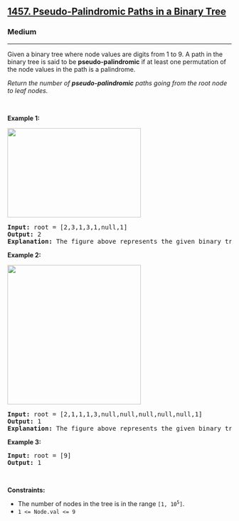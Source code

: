<h2><a href="https://leetcode.com/problems/pseudo-palindromic-paths-in-a-binary-tree/">1457. Pseudo-Palindromic Paths in a Binary Tree</a></h2><h3>Medium</h3><hr><div style="user-select: auto;"><p style="user-select: auto;">Given a binary tree where node values are digits from 1 to 9. A path in the binary tree is said to be <strong style="user-select: auto;">pseudo-palindromic</strong> if at least one permutation of the node values in the path is a palindrome.</p>

<p style="user-select: auto;"><em style="user-select: auto;">Return the number of <strong style="user-select: auto;">pseudo-palindromic</strong> paths going from the root node to leaf nodes.</em></p>

<p style="user-select: auto;">&nbsp;</p>
<p style="user-select: auto;"><strong style="user-select: auto;">Example 1:</strong></p>

<p style="user-select: auto;"><img alt="" src="https://assets.leetcode.com/uploads/2020/05/06/palindromic_paths_1.png" style="width: 300px; height: 201px; user-select: auto;"></p>

<pre style="position: relative; user-select: auto;"><strong style="user-select: auto;">Input:</strong> root = [2,3,1,3,1,null,1]
<strong style="user-select: auto;">Output:</strong> 2 
<strong style="user-select: auto;">Explanation:</strong> The figure above represents the given binary tree. There are three paths going from the root node to leaf nodes: the red path [2,3,3], the green path [2,1,1], and the path [2,3,1]. Among these paths only red path and green path are pseudo-palindromic paths since the red path [2,3,3] can be rearranged in [3,2,3] (palindrome) and the green path [2,1,1] can be rearranged in [1,2,1] (palindrome).
<div class="open_grepper_editor" title="Edit &amp; Save To Grepper" style="user-select: auto;"></div></pre>

<p style="user-select: auto;"><strong style="user-select: auto;">Example 2:</strong></p>

<p style="user-select: auto;"><strong style="user-select: auto;"><img alt="" src="https://assets.leetcode.com/uploads/2020/05/07/palindromic_paths_2.png" style="width: 300px; height: 314px; user-select: auto;"></strong></p>

<pre style="position: relative; user-select: auto;"><strong style="user-select: auto;">Input:</strong> root = [2,1,1,1,3,null,null,null,null,null,1]
<strong style="user-select: auto;">Output:</strong> 1 
<strong style="user-select: auto;">Explanation:</strong> The figure above represents the given binary tree. There are three paths going from the root node to leaf nodes: the green path [2,1,1], the path [2,1,3,1], and the path [2,1]. Among these paths only the green path is pseudo-palindromic since [2,1,1] can be rearranged in [1,2,1] (palindrome).
<div class="open_grepper_editor" title="Edit &amp; Save To Grepper" style="user-select: auto;"></div></pre>

<p style="user-select: auto;"><strong style="user-select: auto;">Example 3:</strong></p>

<pre style="position: relative; user-select: auto;"><strong style="user-select: auto;">Input:</strong> root = [9]
<strong style="user-select: auto;">Output:</strong> 1
<div class="open_grepper_editor" title="Edit &amp; Save To Grepper" style="user-select: auto;"></div></pre>

<p style="user-select: auto;">&nbsp;</p>
<p style="user-select: auto;"><strong style="user-select: auto;">Constraints:</strong></p>

<ul style="user-select: auto;">
	<li style="user-select: auto;">The number of nodes in the tree is in the range <code style="user-select: auto;">[1, 10<sup style="user-select: auto;">5</sup>]</code>.</li>
	<li style="user-select: auto;"><code style="user-select: auto;">1 &lt;= Node.val &lt;= 9</code></li>
</ul>
</div>
